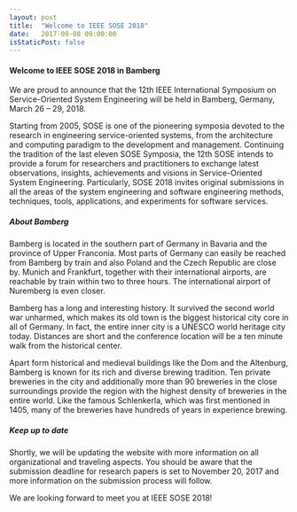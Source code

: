 ```yaml
---
layout: post
title:  "Welcome to IEEE SOSE 2018"
date:   2017-09-08 09:00:00
isStaticPost: false
---
```

#### Welcome to IEEE SOSE 2018 in Bamberg

We are proud to announce that the 12th IEEE International Symposium on Service-Oriented System Engineering will be held in Bamberg, Germany, March 26 – 29, 2018.

Starting from 2005, SOSE is one of the pioneering symposia devoted to the research in engineering service-oriented systems, from the architecture and computing paradigm to the development and management. 
Continuing the tradition of the last eleven SOSE Symposia, the 12th SOSE intends to provide a forum for researchers and practitioners to exchange latest observations, insights, achievements and visions in Service-Oriented System Engineering. Particularly, SOSE 2018 invites original submissions in all the areas of the system engineering and software engineering methods, techniques, tools, applications, and experiments for software services.

##### About Bamberg

Bamberg is located in the southern part of Germany in Bavaria and the province of Upper Franconia. Most parts of Germany can easily be reached from Bamberg by train and also Poland and the Czech Republic are close by. Munich and Frankfurt, together with their international airports, are reachable by train within two to three hours. The international airport of Nuremberg is even closer.

Bamberg has a long and interesting history. It survived the second world war unharmed, which makes its old town is the biggest historical city core in all of Germany. In fact, the entire inner city is a UNESCO world heritage city today. Distances are short and the conference location will be a ten minute walk from the historical center. 

Apart form historical and medieval buildings like the Dom and the Altenburg, Bamberg is known for its rich and diverse brewing tradition. Ten private breweries in the city and additionally more than 90 breweries in the close surroundings provide the region with the highest density of breweries in the entire world. Like the famous Schlenkerla, which was first mentioned in 1405, many of the breweries have hundreds of years in experience brewing. 

##### Keep up to date

Shortly, we will be updating the website with more information on all organizational and traveling aspects. You should be aware that the submission deadline for research papers is set to November 20, 2017 and more information on the submission process will follow.

We are looking forward to meet you at IEEE SOSE 2018!
